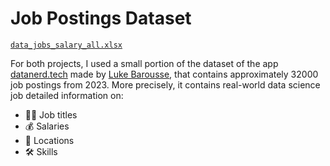 # Job Postings Dataset

 [`data_jobs_salary_all.xlsx`](data_jobs_salary_all.xlsx)

 For both projects, I used a small portion of the dataset of the app [datanerd.tech](datanerd.tech) made by [Luke Barousse](https://www.lukebarousse.com/), that contains approximately 32000 job postings from 2023. More precisely, it contains real-world data science job detailed information on:

 - 👨‍💼 Job titles
 - 💰 Salaries
 - 📍 Locations
 - 🛠️ Skills